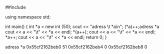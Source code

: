 ##include <iostream>

using namespace std;

int main()
{
 int *a = new int (50);
 cout << "adress \t *a\n";
 (*a)++;adress   *a
 cout << a << "\t" << *a << endl; 
 *(a++);
 cout << a << "\t" << *a << endl;
 *a++;
 cout << a << "\t" << *a << endl;
    return 0;
}




adress   *a
0x55cf2162beb0  51
0x55cf2162beb4  0
0x55cf2162beb8  0
